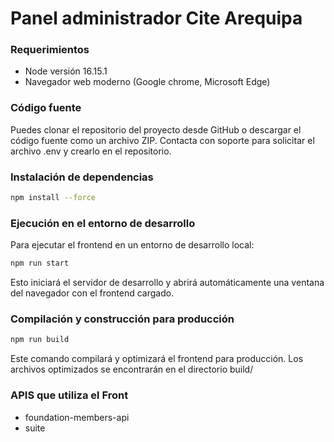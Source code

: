 # Panel administrador Cite Arequipa

### Requerimientos

- Node versión 16.15.1
- Navegador web moderno (Google chrome, Microsoft Edge)

### Código fuente

Puedes clonar el repositorio del proyecto desde GitHub o descargar el código fuente como un archivo ZIP.
Contacta con soporte para solicitar el archivo .env y crearlo en el repositorio.

### Instalación de dependencias

```bash
npm install --force
```

### Ejecución en el entorno de desarrollo

Para ejecutar el frontend en un entorno de desarrollo local:

```bash
npm run start
```

Esto iniciará el servidor de desarrollo y abrirá automáticamente una ventana del navegador con el frontend cargado.

### Compilación y construcción para producción

```bash
npm run build
```

Este comando compilará y optimizará el frontend para producción. Los archivos optimizados se encontrarán en el directorio build/

### APIS que utiliza el Front

- foundation-members-api
- suite
